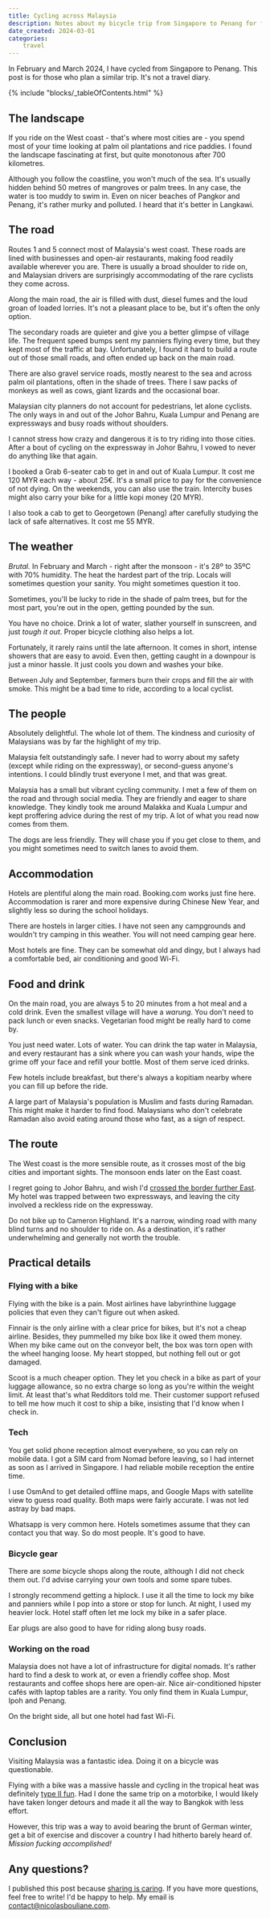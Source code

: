 ```yaml
---
title: Cycling across Malaysia
description: Notes about my bicycle trip from Singapore to Penang for future travellers.
date_created: 2024-03-01
categories:
    travel
---
```


In February and March 2024, I have cycled from Singapore to Penang. This post is for those who plan a similar trip. It's not a travel diary.

{% include "blocks/_tableOfContents.html" %}

## The landscape

If you ride on the West coast - that's where most cities are - you spend most of your time looking at palm oil plantations and rice paddies. I found the landscape fascinating at first, but quite monotonous after 700 kilometres.

Although you follow the coastline, you won't much of the sea. It's usually hidden behind 50 metres of mangroves or palm trees. In any case, the water is too muddy to swim in. Even on nicer beaches of Pangkor and Penang, it's rather murky and polluted. I heard that it's better in Langkawi.

## The road

Routes 1 and 5 connect most of Malaysia's west coast. These roads are lined with businesses and open-air restaurants, making food readily available wherever you are. There is usually a broad shoulder to ride on, and Malaysian drivers are surprisingly accommodating of the rare cyclists they come across.

Along the main road, the air is filled with dust, diesel fumes and the loud groan of loaded lorries. It's not a pleasant place to be, but it's often the only option.

The secondary roads are quieter and give you a better glimpse of village life. The frequent speed bumps sent my panniers flying every time, but they kept most of the traffic at bay. Unfortunately, I found it hard to build a route out of those small roads, and often ended up back on the main road.

There are also gravel service roads, mostly nearest to the sea and across palm oil plantations, often in the shade of trees. There I saw packs of monkeys as well as cows, giant lizards and the occasional boar.

Malaysian city planners do not account for pedestrians, let alone cyclists. The only ways in and out of the Johor Bahru, Kuala Lumpur and Penang are expressways and busy roads without shoulders.

I cannot stress how crazy and dangerous it is to try riding into those cities. After a bout of cycling on the expressway in Johor Bahru, I vowed to never do anything like that again.

I booked a Grab 6-seater cab to get in and out of Kuala Lumpur. It cost me 120 MYR each way - about 25€. It's a small price to pay for the convenience of not dying. On the weekends, you can also use the train. Intercity buses might also carry your bike for a little kopi money (20 MYR).

I also took a cab to get to Georgetown (Penang) after carefully studying the lack of safe alternatives. It cost me 55 MYR.

## The weather

*Brutal.* In February and March - right after the monsoon - it's 28º to 35ºC with 70% humidity. The heat the hardest part of the trip. Locals will sometimes question your sanity. You might sometimes question it too.

Sometimes, you'll be lucky to ride in the shade of palm trees, but for the most part, you're out in the open, getting pounded by the sun.

You have no choice. Drink a lot of water, slather yourself in sunscreen, and just *tough it out*. Proper bicycle clothing also helps a lot.

Fortunately, it rarely rains until the late afternoon. It comes in short, intense showers that are easy to avoid. Even then, getting caught in a downpour is just a minor hassle. It just cools you down and washes your bike.

Between July and September, farmers burn their crops and fill the air with smoke. This might be a bad time to ride, according to a local cyclist.

## The people

Absolutely delightful. The whole lot of them. The kindness and curiosity of Malaysians was by far the highlight of my trip.

Malaysia felt outstandingly safe. I never had to worry about my safety (except while riding on the expressway), or second-guess anyone's intentions. I could blindly trust everyone I met, and that was great.

Malaysia has a small but vibrant cycling community. I met a few of them on the road and through social media. They are friendly and eager to share knowledge. They kindly took me around Malakka and Kuala Lumpur and kept proffering advice during the rest of my trip. A lot of what you read now comes from them.

The dogs are less friendly. They will chase you if you get close to them, and you might sometimes need to switch lanes to avoid them.

## Accommodation

Hotels are plentiful along the main road. Booking.com works just fine here. Accommodation is rarer and more expensive during Chinese New Year, and slightly less so during the school holidays.

There are hostels in larger cities. I have not seen any campgrounds and wouldn't try camping in this weather. You will not need camping gear here.

Most hotels are fine. They can be somewhat old and dingy, but I always had a comfortable bed, air conditioning and good Wi-Fi.

## Food and drink

On the main road, you are always 5 to 20 minutes from a hot meal and a cold drink. Even the smallest village will have a *warung*. You don't need to pack lunch or even snacks. Vegetarian food might be really hard to come by.

You just need water. Lots of water. You can drink the tap water in Malaysia, and every restaurant has a sink where you can wash your hands, wipe the grime off your face and refill your bottle. Most of them serve iced drinks.

Few hotels include breakfast, but there's always a kopitiam nearby where you can fill up before the ride.

A large part of Malaysia's population is Muslim and fasts during Ramadan. This might make it harder to find food. Malaysians who don't celebrate Ramadan also avoid eating around those who fast, as a sign of respect.

## The route

The West coast is the more sensible route, as it crosses most of the big cities and important sights. The monsoon ends later on the East coast.

I regret going to Johor Bahru, and wish I'd [crossed the border further East](/blog/singapore-malaysia-border-bicycle). My hotel was trapped between two expressways, and leaving the city involved a reckless ride on the expressway.

Do not bike up to Cameron Highland. It's a narrow, winding road with many blind turns and no shoulder to ride on. As a destination, it's rather underwhelming and generally not worth the trouble.

## Practical details

### Flying with a bike

Flying with the bike is a pain. Most airlines have labyrinthine luggage policies that even they can't figure out when asked.

Finnair is the only airline with a clear price for bikes, but it's not a cheap airline. Besides, they pummelled my bike box like it owed them money. When my bike came out on the conveyor belt, the box was torn open with the wheel hanging loose. My heart stopped, but nothing fell out or got damaged.

Scoot is a much cheaper option. They let you check in a bike as part of your luggage allowance, so no extra charge so long as you're within the weight limit. At least that's what Redditors told me. Their customer support refused to tell me how much it cost to ship a bike, insisting that I'd know when I check in.

### Tech

You get solid phone reception almost everywhere, so you can rely on mobile data. I got a SIM card from Nomad before leaving, so I had internet as soon as I arrived in Singapore. I had reliable mobile reception the entire time.

I use OsmAnd to get detailed offline maps, and Google Maps with satellite view to guess road quality. Both maps were fairly accurate. I was not led astray by bad maps.

Whatsapp is very common here. Hotels sometimes assume that they can contact you that way. So do most people. It's good to have.

### Bicycle gear

There are *some* bicycle shops along the route, although I did not check them out. I'd advise carrying your own tools and some spare tubes.

I strongly recommend getting a hiplock. I use it all the time to lock my bike and panniers while I pop into a store or stop for lunch. At night, I used my heavier lock. Hotel staff often let me lock my bike in a safer place.

Ear plugs are also good to have for riding along busy roads.

### Working on the road

Malaysia does not have a lot of infrastructure for digital nomads. It's rather hard to find a desk to work at, or even a friendly coffee shop. Most restaurants and coffee shops here are open-air. Nice air-conditioned hipster cafés with laptop tables are a rarity. You only find them in Kuala Lumpur, Ipoh and Penang.

On the bright side, all but one hotel had fast Wi-Fi.

## Conclusion

Visiting Malaysia was a fantastic idea. Doing it on a bicycle was questionable.

Flying with a bike was a massive hassle and cycling in the tropical heat was definitely [type II fun](https://sketchplanations.com/the-fun-scale). Had I done the same trip on a motorbike, I would likely have taken longer detours and made it all the way to Bangkok with less effort.

However, this trip was a way to avoid bearing the brunt of German winter, get a bit of exercise and discover a country I had hitherto barely heard of. *Mission fucking accomplished!*

## Any questions?

I published this post because [sharing is caring](/blog/duty-to-document). If you have more questions, feel free to write! I'd be happy to help. My email is [contact@nicolasbouliane.com](mailto:contact@nicolasbouliane.com).